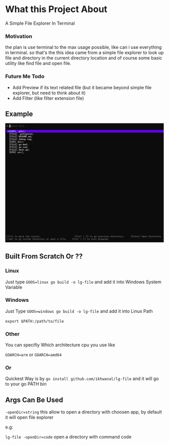 # What this Project About

A Simple File Explorer In Terminal

###  Motivation

the plan is use terminal to the max usage possible, like can i use everything in terminal. so that's the this idea came from a simple file explorer to look up file and directory in the current directory location and of course some basic utility like find file and open file.

### Future Me Todo

- Add Preview if its text related file (but it became beyond simple file explorer, but need to think about it)
- Add Filter (like filter extension file)

## Example

![Screenshot](./doc/ss-1.png)

## Built From Scratch Or ??

### Linux

Just type `GOOS=linux go build -o lg-file` and add it into Windows System Variable

### Windows

Just Type `GOOS=windows go build -o lg-file` and add it into Linux Path

`export $PATH:/path/to/file`

### Other

You can specifiy Which architecture cpu you use like

`GOARCH=arm` or `GOARCH=amd64`

### Or

Quickest Way is by `go install github.com/ikhwanal/lg-file` and it will go to your go PATH bin

## Args Can Be Used

`-openDir=string` this allow to open a directory with choosen app, by default it will open file explorer

e.g:

`lg-file -openDir=code` open a directory with command code

